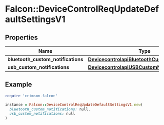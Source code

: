 # Falcon::DeviceControlReqUpdateDefaultSettingsV1

## Properties

| Name | Type | Description | Notes |
| ---- | ---- | ----------- | ----- |
| **bluetooth_custom_notifications** | [**DevicecontrolapiBluetoothCustomNotifications**](DevicecontrolapiBluetoothCustomNotifications.md) |  | [optional] |
| **usb_custom_notifications** | [**DevicecontrolapiUSBCustomNotifications**](DevicecontrolapiUSBCustomNotifications.md) |  | [optional] |

## Example

```ruby
require 'crimson-falcon'

instance = Falcon::DeviceControlReqUpdateDefaultSettingsV1.new(
  bluetooth_custom_notifications: null,
  usb_custom_notifications: null
)
```


